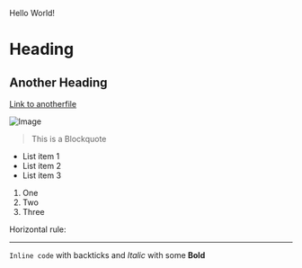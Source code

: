 Hello World!

# Heading
## Another Heading

[Link to anotherfile](https://oowretep.github.io/cse15l-lab-reports/anotherfile.html) 

![Image](http://url/a.png)

 > This is a Blockquote

* List item 1
* List item 2
* List item 3

1. One
2. Two
3. Three

Horizontal rule:

--- 

`Inline code` with backticks and *Italic* with some **Bold**
